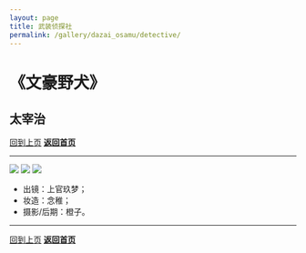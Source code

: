 ```yaml
---
layout: page
title: 武装侦探社
permalink: /gallery/dazai_osamu/detective/
---
```


<haed>
    <link rel="stylesheet" href="../../css/gallery.css">
</haed>

# 《文豪野犬》

## 太宰治

[回到上页](../)
[**返回首页**](https://www.jumern.com/)

---

<div class="vertical">
    <img src="https://image.jumern.com/cosplay/dazai_osamu-008.jpg"/>
    <img src="https://image.jumern.com/cosplay/dazai_osamu-007.jpg"/>
    <img src="https://image.jumern.com/cosplay/dazai_osamu-006.jpg"/>
</div>

- 出镜：上官玖梦；
- 妆造：念稚；
- 摄影/后期：橙子。

---

[回到上页](../)
[**返回首页**](https://www.jumern.com/)